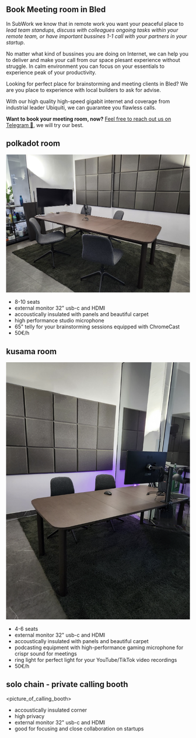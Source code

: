 Book Meeting room in Bled
---
In SubWork we know that in remote work you want your peaceful place to _lead team standups, discuss with colleagues ongoing tasks within your remote team, or have important bussines 1-1 call with your partners in your startup_. 

No matter what kind of bussines you are doing on Internet, we can help you to deliver and make your call from our space plesant experience without struggle. In calm environment you can focus on your essentials to experience peak of your productivity.

Looking for perfect place for brainstorming and meeting clients in Bled? We are you place to experience with local builders to ask for advise. 

With our high quality high-speed gigabit internet and coverage from industrial leader Ubiquiti, we can guarantee you flawless calls.

**Want to book your meeting room, now?** [Feel free to reach out us on Telegram 🤙](./contact.md), we will try our best.

polkadot room
---

![meeting_room_bled_subwork](pics/subwork_meetingroom_polkadot.png)

- 8-10 seats
- external monitor 32" usb-c and HDMI
- accoustically insulated with panels and beautiful carpet
- high performance studio microphone<Badge type="tip" text="soonTM" />
- 65" telly for your brainstorming sessions equipped with ChromeCast<Badge type="tip" text="soonTM" />
- 50€/h

kusama room
---

![meeting_room_bled_subwork](pics/subwork_meetingroom_kusama.png)

- 4-6 seats
- external monitor 32" usb-c and HDMI
- accoustically insulated with panels and beautiful carpet
- podcasting equipment with high-performance gaming microphone for crispr sound for meetings
- ring light for perfect light for your YouTube/TikTok video recordings
- 50€/h

solo chain - private calling booth
---

<picture_of_calling_booth>
- accoustically insulated corner
- high privacy
- external monitor 32" usb-c and HDMI<Badge type="tip" text="soonTM" />
- good for focusing and close collaboration on startups
